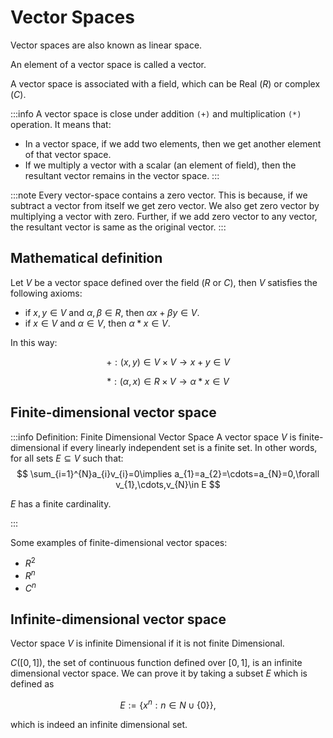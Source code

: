 # Vector Spaces

Vector spaces are also known as linear space.

An element of a vector space is called a vector.

A vector space is associated with a field, which can be Real ($R$) or complex ($C$).

:::info
A vector space is close under addition `(+)` and multiplication `(*)` operation. It means that:

- In a vector space, if we add two elements, then we get another element of that vector space.
- If we multiply a vector with a scalar (an element of field), then the resultant vector remains in the vector space.
:::

:::note
Every vector-space contains a zero vector. This is because, if we subtract a vector from itself we get zero vector. We also get zero vector by multiplying a vector with zero. Further, if we add  zero vector to any vector, the resultant vector is same as the original vector.
:::

## Mathematical definition

Let $V$ be a vector space defined over the field ($R$ or $C$), then $V$ satisfies the following axioms:

- if $x, y \in V$ and $\alpha, \beta \in R$, then $\alpha x + \beta y \in V$.
- if $x \in V$ and $\alpha \in V$, then $\alpha * x \in V$.

In this way:

$$
+: (x,y) \in V \times V \rightarrow x+y \in V
$$

$$
*: (\alpha,x) \in R \times V \rightarrow \alpha* x \in V
$$

## Finite-dimensional vector space

:::info Definition: Finite Dimensional Vector Space
A vector space $V$ is finite-dimensional if every linearly independent set is a finite set. In other words, for all sets $E \subseteq V$ such that:
$$
\sum_{i=1}^{N}a_{i}v_{i}=0\implies a_{1}=a_{2}=\cdots=a_{N}=0,\forall v_{1},\cdots,v_{N}\in E
$$

$E$ has a finite cardinality.

:::

Some examples of finite-dimensional vector spaces:

- $R^{2}$
- $R^{n}$
- $C^{n}$

## Infinite-dimensional vector space

Vector space $V$ is infinite Dimensional if it is not finite Dimensional.

$C([0,1])$, the set of continuous function defined over $[0,1]$, is an infinite dimensional vector space. We can prove it by taking a subset $E$ which is defined as

$$
E := \left\{ x^{n}:n\in N\cup\{0\}\right\},
$$

which is indeed an infinite dimensional set.
